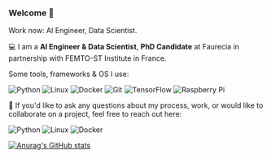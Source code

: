 ### Welcome 👋

Work now: AI Engineer, Data Scientist. 

💻 I am a **AI Engineer & Data Scientist**, **PhD Candidate** at Faurecia in partnership with FEMTO-ST Institute in France.

Some tools, frameworks & OS I use:

<img src="https://img.shields.io/badge/-Python-F3F7FA?logo=Python&style=for-the-badge&logoWidth=50" alt="Python"> <img src="https://img.shields.io/badge/-Linux-F3F7FA?logo=Linux&style=for-the-badge&logoWidth=40" alt="Linux">
<img src="https://img.shields.io/badge/-Docker-F3F7FA?logo=Docker&style=for-the-badge&logoWidth=40" alt="Docker"> <img src="https://img.shields.io/badge/-Git-F3F7FA?logo=Git&style=for-the-badge&logoWidth=40" alt="Git"> <img src="https://img.shields.io/badge/-TensorFlow-F3F7FA?logo=tensorflow&style=for-the-badge&logoWidth=40" alt="TensorFlow"> <img src="https://img.shields.io/badge/-RaspberryPi-F3F7FA?logo=RaspberryPi&style=for-the-badge&logoWidth=40" alt="Raspberry Pi">

📩  If you'd like to ask any questions about my process, work, or would like to collaborate on a project, feel free to reach out here:

<img src="https://img.shields.io/badge/-Python-F3F7FA?logo=Python&logoColor=339933&style=for-the-badge&logoWidth=30" alt="Python"> <img src="https://img.shields.io/badge/-Linux-F3F7FA?logo=Linux&logoColor=339933&style=for-the-badge&logoWidth=30" alt="Linux">
<img src="https://img.shields.io/badge/-Docker-F3F7FA?logo=Docker&logoColor=339933&style=for-the-badge&logoWidth=30" alt="Docker">

[![Anurag's GitHub stats](https://github-readme-stats.vercel.app/api?username=anasselhoud&hide=issues&show_icons=true&theme=tokyonight)](https://github.com/anuraghazra/github-readme-stats)


<!--
**anasselhoud/anasselhoud** is a ✨ _special_ ✨ repository because its `README.md` (this file) appears on your GitHub profile.

Here are some ideas to get you started:

- 🔭 I’m currently working on ...
- 🌱 I’m currently learning ...
- 👯 I’m looking to collaborate on ...
- 🤔 I’m looking for help with ...
- 💬 Ask me about ...
- 📫 How to reach me: ...
- 😄 Pronouns: ...
- ⚡ Fun fact: ...
-->
